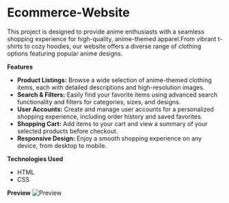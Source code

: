 # Ecommerce-Website
This project is designed to provide anime enthusiasts with a seamless shopping experience for high-quality, anime-themed apparel.From vibrant t-shirts to cozy hoodies, our website offers a diverse range of clothing options featuring popular anime designs.


**Features**
   - **Product Listings:** Browse a wide selection of anime-themed clothing items, each with detailed descriptions and high-resolution images.
   - **Search & Filters:** Easily find your favorite items using advanced search functionality and filters for categories, sizes, and designs.
   - **User Accounts:** Create and manage user accounts for a personalized shopping experience, including order history and saved favorites.
   - **Shopping Cart:** Add items to your cart and view a summary of your selected products before checkout.
   - **Responsive Design:** Enjoy a smooth shopping experience on any device, from desktop to mobile.

**Technologies Used**
   - HTML
   - CSS

**Preview**
![Preview](https://github.com/user-attachments/assets/1ac6f7ad-c96b-4913-be52-ce0c0e12fde2)
